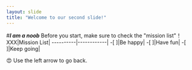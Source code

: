 ```yaml
---
layout: slide
title: "Welcome to our second slide!"
---
```

#_**I am a noob**_
Before you start, make sure to check the "mission list"！
XXX|Mission List|
----------|------------|
-[ ]|Be happy|
-[ ]|Have fun|
-[ ]|Keep going|

:heart_eyes:
Use the left arrow to go back.
